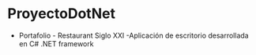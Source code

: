 # ProyectoDotNet
- Portafolio - 
Restaurant Siglo XXI
-Aplicación de escritorio desarrollada en C# .NET framework

